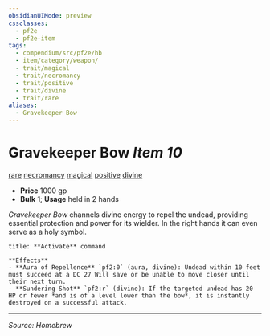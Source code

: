 ```yaml
---
obsidianUIMode: preview
cssclasses:
  - pf2e
  - pf2e-item
tags:
  - compendium/src/pf2e/hb
  - item/category/weapon/
  - trait/magical
  - trait/necromancy
  - trait/positive
  - trait/divine
  - trait/rare
aliases:
  - Gravekeeper Bow
---
```




# Gravekeeper Bow *Item 10*  

[rare](rare.md)  [necromancy](necromancy.md)  [magical](magical.md)  [positive](negative.md) [divine](divine.md)

- **Price** 1000 gp
- **Bulk** 1; **Usage** held in 2 hands

*Gravekeeper Bow* channels divine energy to repel the undead, providing essential protection and power for its wielder. In the right hands it can even serve as a holy symbol.

```ad-embed-ability
title: **Activate** command

**Effects** 
- **Aura of Repellence** `pf2:0` (aura, divine): Undead within 10 feet must succeed at a DC 27 Will save or be unable to move closer until their next turn.  
- **Sundering Shot** `pf2:r` (divine): If the targeted undead has 20 HP or fewer *and is of a level lower than the bow*, it is instantly destroyed on a successful attack.  
```


---
*Source: Homebrew*

